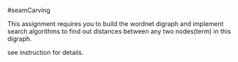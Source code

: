 #seamCarving

This assignment requires you to build the wordnet digraph and implement search algorithms to find out distances between any two nodes(term) in this digraph.

see instruction for details.